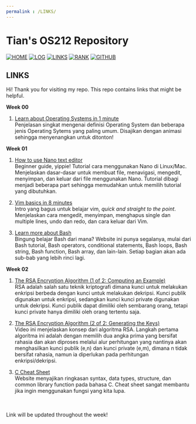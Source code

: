 ```yaml
---
permalink : /LINKS/
---
```


# Tian's OS212 Repository

[![HOME](https://img.shields.io/badge/-HOME-FFFF00?style=for-the-badge&logoColor=white)](https://tianpramesti.github.io/os212/)
[![LOG](https://img.shields.io/badge/-LOG-FF0080?style=for-the-badge&logoColor=white)](https://github.com/tianpramesti/os212/blob/master/TXT/mylog.txt)
[![LINKS](https://img.shields.io/badge/-LINKS-8000FF?style=for-the-badge&logoColor=white)](https://github.com/tianpramesti/os212/blob/master/links.md)
[![RANK](https://img.shields.io/badge/-RANK-0011ff?style=for-the-badge&logoColor=white)](https://github.com/tianpramesti/os212/blob/master/TXT/myrank.txt)
[![GITHUB](https://img.shields.io/badge/GitHub-100000?style=for-the-badge&logo=github&logoColor=white)](https://github.com/tianpramesti/os212)

## LINKS

Hi! Thank you for visiting my repo. This repo contains links that might be helpful.

**Week 00**
1. [Learn about Operating Systems in 1 minute](https://www.youtube.com/watch?v=fkGCLIQx1MI)<br>Penjelasan singkat mengenai definisi Operating System dan beberapa jenis Operating Sytems yang paling umum. Disajikan dengan animasi sehingga menyenangkan untuk ditonton!  

**Week 01**
1. [How to use Nano text editor](https://www.youtube.com/watch?v=Jf0ZJZJ8jlI)<br>Beginner guide, yippie! Tutorial cara menggunakan Nano di Linux/Mac. Menjelaskan dasar-dasar untuk membuat file, menavigasi, mengedit, menyimpan, dan keluar dari file menggunakan Nano. Tutorial dibagi menjadi beberapa part sehingga memudahkan untuk memilih tutorial yang dibutuhkan.  

2. [Vim basics in 8 minutes](https://www.youtube.com/watch?v=ggSyF1SVFr4)<br> Intro yang bagus untuk belajar vim, *quick and straight to the point*. Menjelaskan cara mengedit, menyimpan, menghapus single dan multiple lines, undo dan redo, dan cara keluar dari Vim. 

3. [Learn more about Bash](https://www.javatpoint.com/bash-introduction)<br>Bingung belajar Bash dari mana? Website ini punya segalanya, mulai dari Bash tutorial, Bash operators, conditional statements, Bash loops, Bash string, Bash function, Bash array, dan lain-lain. Setiap bagian akan ada sub-bab yang lebih rinci lagi.

**Week 02**
1. [The RSA Encryption Algorithm (1 of 2: Computing an Example)](https://www.youtube.com/watch?v=4zahvcJ9glg)<br>RSA adalah salah satu teknik kriptografi dimana kunci untuk melakukan enkripsi berbeda dengan kunci untuk melakukan dekripsi. Kunci publik digunakan untuk enkripsi, sedangkan kunci kunci private digunakan untuk dekripsi. Kunci publik dapat dimiliki oleh sembarang orang, tetapi kunci private hanya dimiliki oleh orang tertentu saja.

2. [The RSA Encryption Algorithm (2 of 2: Generating the Keys)](https://www.youtube.com/watch?v=oOcTVTpUsPQ)<br>Video ini menjelaskan konsep dari algoritma RSA. Langkah pertama algoritma ini adalah dengan memilih dua angka prima yang bersifat rahasia dan akan diproses melalui alur perhitungan yang nantinya akan menghasilkan kunci publik (e,n) dan kunci private (e,m), dimana n tidak bersifat rahasia, namun ia diperlukan pada perhitungan enkripsi/dekripsi.

3. [C Cheat Sheet](https://cheatography.com/ashlyn-black/cheat-sheets/c-reference/)<br>Website menyajikan ringkasan syntax, data types, structure, dan common library function pada bahasa C. Cheat sheet sangat membantu jika ingin menggunakan fungsi yang kita lupa.
<br>
<br>
Link will be updated throughout the week!
